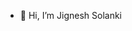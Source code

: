 - 👋 Hi, I’m Jignesh Solanki
<!---
Solanki-Jignesh/Solanki-Jignesh is a ✨ special ✨ repository because its `README.md` (this file) appears on your GitHub profile.
You can click the Preview link to take a look at your changes.
--->
